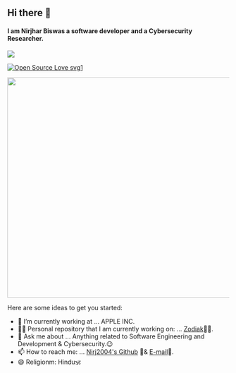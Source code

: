 ##                    Hi there 👋
#### I am Nirjhar Biswas a software developer and a Cybersecurity Researcher.
<img src="https://img.shields.io/twitter/url?style=social&url=https://twitter.com/@NirjharBiswas5">

[![Open Source Love svg1](https://badges.frapsoft.com/os/v1/open-source.svg?v=103)](https://github.com/Nirj2004/)
<p><img align="center" src="https://www.careerguide.com/career/wp-content/uploads/2021/01/coding_gif.gif" width="1000" height="500" /></p>

Here are some ideas to get you started:

- 🔭 I’m currently working at ... APPLE INC. 
- 👨‍💻 Personal repository that I am currently working on: ... [Zodiak](https://github.com/Nirj2004/Zodiak)👨‍💻.
- 💬 Ask me about ... Anything related to Software Engineering and Development & Cybersecurity.😉
- 📫 How to reach me: ... [Nirj2004's Github](https://github.com/Nirj2004/) 📄& [E-mail](https://www.protonmail.com/nirjharbiswas2021@protonmail.com)📧.
- 😄 Religionm: Hindu🕉️
